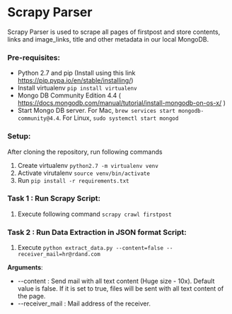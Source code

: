 # Scrapy Parser
Scrapy Parser is used to scrape all pages of firstpost and store contents, links and image_links, title and other metadata in our local MongoDB. 

### Pre-requisites:
- Python 2.7 and pip (Install using this link https://pip.pypa.io/en/stable/installing/)
- Install virtualenv `pip install virtualenv`
- Mongo DB Community Edition 4.4 ( https://docs.mongodb.com/manual/tutorial/install-mongodb-on-os-x/ )
- Start Mongo DB server. For Mac, `brew services start mongodb-community@4.4`. For Linux, `sudo systemctl start mongod` 

### Setup:
After cloning the repository, run following commands
1. Create virtualenv `python2.7 -m virtualenv venv`
2. Activate virutalenv `source venv/bin/activate` 
2. Run `pip install -r requirements.txt` 

### Task 1 : Run Scrapy Script:
1.  Execute following command `scrapy crawl firstpost` 


### Task 2 : Run Data Extraction in JSON format Script:

1. Execute `python extract_data.py --content=false --receiver_mail=hr@rdand.com`

**Arguments**:
- --content : Send mail with all text content (Huge size - 10x). Default value is false. If it is set to true, files will be sent with all text content of the page.
- --receiver_mail : Mail address of the receiver.